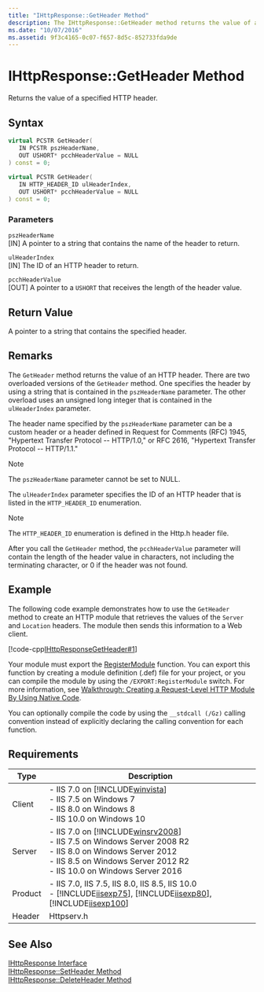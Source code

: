 ```yaml
---
title: "IHttpResponse::GetHeader Method"
description: The IHttpResponse::GetHeader method returns the value of a specified HTTP header.
ms.date: "10/07/2016"
ms.assetid: 9f3c4165-0c07-f657-8d5c-852733fda9de
---
```

# IHttpResponse::GetHeader Method
Returns the value of a specified HTTP header.  
  
## Syntax  
  
```cpp  
virtual PCSTR GetHeader(  
   IN PCSTR pszHeaderName,  
   OUT USHORT* pcchHeaderValue = NULL  
) const = 0;  
  
virtual PCSTR GetHeader(  
   IN HTTP_HEADER_ID ulHeaderIndex,  
   OUT USHORT* pcchHeaderValue = NULL  
) const = 0;  
```  
  
### Parameters  
 `pszHeaderName`  
 [IN] A pointer to a string that contains the name of the header to return.  
  
 `ulHeaderIndex`  
 [IN] The ID of an HTTP header to return.  
  
 `pcchHeaderValue`  
 [OUT] A pointer to a `USHORT` that receives the length of the header value.  
  
## Return Value  
 A pointer to a string that contains the specified header.  
  
## Remarks  
 The `GetHeader` method returns the value of an HTTP header. There are two overloaded versions of the `GetHeader` method. One specifies the header by using a string that is contained in the `pszHeaderName` parameter. The other overload uses an unsigned long integer that is contained in the `ulHeaderIndex` parameter.  
  
 The header name specified by the `pszHeaderName` parameter can be a custom header or a header defined in Request for Comments (RFC) 1945, "Hypertext Transfer Protocol -- HTTP/1.0," or RFC 2616, "Hypertext Transfer Protocol -- HTTP/1.1."  
  
> [!NOTE]
>  The `pszHeaderName` parameter cannot be set to NULL.  
  
 The `ulHeaderIndex` parameter specifies the ID of an HTTP header that is listed in the `HTTP_HEADER_ID` enumeration.  
  
> [!NOTE]
> The `HTTP_HEADER_ID` enumeration is defined in the Http.h header file.  
  
 After you call the `GetHeader` method, the `pcchHeaderValue` parameter will contain the length of the header value in characters, not including the terminating character, or 0 if the header was not found.  
  
## Example  
 The following code example demonstrates how to use the `GetHeader` method to create an HTTP module that retrieves the values of the `Server` and `Location` headers. The module then sends this information to a Web client.  
  
 [!code-cpp[IHttpResponseGetHeader#1](../../../samples/snippets/cpp/VS_Snippets_IIS/IIS7/IHttpResponseGetHeader/cpp/IHttpResponseGetHeader.cpp#1)]  
  
 Your module must export the [RegisterModule](../../web-development-reference/native-code-api-reference/pfn-registermodule-function.md) function. You can export this function by creating a module definition (.def) file for your project, or you can compile the module by using the `/EXPORT:RegisterModule` switch. For more information, see [Walkthrough: Creating a Request-Level HTTP Module By Using Native Code](../../web-development-reference/native-code-development-overview/walkthrough-creating-a-request-level-http-module-by-using-native-code.md).  
  
 You can optionally compile the code by using the `__stdcall (/Gz)` calling convention instead of explicitly declaring the calling convention for each function.  
  
## Requirements  
  
|Type|Description|  
|----------|-----------------|  
|Client|-   IIS 7.0 on [!INCLUDE[winvista](../../wmi-provider/includes/winvista-md.md)]<br />-   IIS 7.5 on Windows 7<br />-   IIS 8.0 on Windows 8<br />-   IIS 10.0 on Windows 10|  
|Server|-   IIS 7.0 on [!INCLUDE[winsrv2008](../../wmi-provider/includes/winsrv2008-md.md)]<br />-   IIS 7.5 on Windows Server 2008 R2<br />-   IIS 8.0 on Windows Server 2012<br />-   IIS 8.5 on Windows Server 2012 R2<br />-   IIS 10.0 on Windows Server 2016|  
|Product|-   IIS 7.0, IIS 7.5, IIS 8.0, IIS 8.5, IIS 10.0<br />-   [!INCLUDE[iisexp75](../../web-development-reference/native-code-api-reference/includes/iisexp75-md.md)], [!INCLUDE[iisexp80](../../web-development-reference/native-code-api-reference/includes/iisexp80-md.md)], [!INCLUDE[iisexp100](../../web-development-reference/native-code-api-reference/includes/iisexp100-md.md)]|  
|Header|Httpserv.h|  
  
## See Also  
 [IHttpResponse Interface](../../web-development-reference/native-code-api-reference/ihttpresponse-interface.md)   
 [IHttpResponse::SetHeader Method](../../web-development-reference/native-code-api-reference/ihttpresponse-setheader-method.md)   
 [IHttpResponse::DeleteHeader Method](../../web-development-reference/native-code-api-reference/ihttpresponse-deleteheader-method.md)
